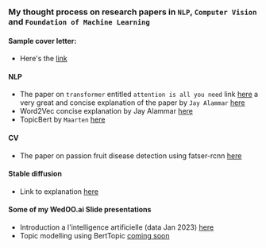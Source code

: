 ### My thought process on research papers in `NLP`, `Computer Vision` and `Foundation of Machine Learning`
#### Sample cover letter:

- Here's the [link](https://github.com/acecreamu/ai-residency)


#### NLP

- The paper on `transformer` entitled `attention is all you need` link [here](https://arxiv.org/abs/1706.03762) a very great and concise explanation of the paper by `Jay Alammar` [here](https://jalammar.github.io/illustrated-transformer/)
- Word2Vec concise explanation by Jay Alammar [here](https://jalammar.github.io/illustrated-word2vec/)
- TopicBert by `Maarten` [here](https://paperswithcode.com/paper/bertopic-neural-topic-modeling-with-a-class/review/)

#### CV

- The paper on passion fruit disease detection using fatser-rcnn [here](https://www.linkedin.com/posts/allassan-nken_makerere-passion-fruits-disease-detection-activity-6926294850124316672-xvWk?utm_source=share&utm_medium=member_desktop)

#### Stable diffusion

- Link to explanation [here](https://jalammar.github.io/illustrated-stable-diffusion/)

#### Some of my WedOO.ai Slide presentations

- Introduction a l'intelligence artificielle (data Jan 2023) [here](https://docs.google.com/presentation/d/1Karl8TdZ0DQjUfCLxOpfK4rk5uAxIssihVwOZMvGzIQ/edit?usp=sharing)
- Topic modelling using BertTopic [coming soon](https://)




